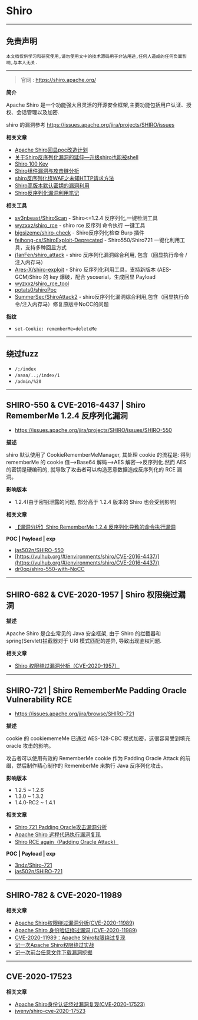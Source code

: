 # Shiro

---

## 免责声明

`本文档仅供学习和研究使用,请勿使用文中的技术源码用于非法用途,任何人造成的任何负面影响,与本人无关.`

---

> 官网 : https://shiro.apache.org/

**简介**

Apache Shiro 是一个功能强大且灵活的开源安全框架,主要功能包括用户认证、授权、会话管理以及加密.

shiro 的漏洞参考 https://issues.apache.org/jira/projects/SHIRO/issues

**相关文章**
- [Apache Shiro回显poc改造计划](https://mp.weixin.qq.com/s/-ODg9xL838wro2S_NK30bw)
- [关于Shiro反序列化漏洞的延伸—升级shiro也能被shell](https://mp.weixin.qq.com/s/NRx-rDBEFEbZYrfnRw2iDw)
- [Shiro 100 Key](https://mp.weixin.qq.com/s/sclSe2hWfhv8RZvQCuI8LA)
- [Shiro组件漏洞与攻击链分析](https://mp.weixin.qq.com/s/j_gx9C_xL1LyrnuFFPFsfg)
- [shiro反序列化绕WAF之未知HTTP请求方法](https://mp.weixin.qq.com/s/1BuMtOTGIFdXrNtkUMm82g)
- [Shiro高版本默认密钥的漏洞利用](https://mp.weixin.qq.com/s/Su5VwfynSVx-PEPxSR_6iw)
- [Shiro反序列化漏洞利用笔记](https://www.cnblogs.com/Yang34/p/14122843.html)

**相关工具**
- [sv3nbeast/ShiroScan](https://github.com/sv3nbeast/ShiroScan) - Shiro<=1.2.4 反序列化,一键检测工具
- [wyzxxz/shiro_rce](https://github.com/wyzxxz/shiro_rce) - shiro rce 反序列 命令执行 一键工具
- [bigsizeme/shiro-check](https://github.com/bigsizeme/shiro-check) - Shiro反序列化检查 Burp 插件
- [feihong-cs/ShiroExploit-Deprecated](https://github.com/feihong-cs/ShiroExploit-Deprecated) - Shiro550/Shiro721 一键化利用工具，支持多种回显方式
- [j1anFen/shiro_attack](https://github.com/j1anFen/shiro_attack) - shiro 反序列化漏洞综合利用, 包含（回显执行命令 / 注入内存马）
- [Ares-X/shiro-exploit](https://github.com/Ares-X/shiro-exploit) - Shiro 反序列化利用工具，支持新版本 (AES-GCM)Shiro 的 key 爆破，配合 ysoserial，生成回显 Payload
- [wyzxxz/shiro_rce_tool](https://github.com/wyzxxz/shiro_rce_tool)
- [potats0/shiroPoc](https://github.com/potats0/shiroPoc)
- [SummerSec/ShiroAttack2](https://github.com/SummerSec/ShiroAttack2) - shiro反序列化漏洞综合利用,包含（回显执行命令/注入内存马）修复原版中NoCC的问题

**指纹**
- `set-Cookie: rememberMe=deleteMe`

---

## 绕过fuzz
- `/;/index`
- `/aaaa/..;/index/1`
- `/admin/%20`

---

## SHIRO-550 & CVE-2016-4437 | Shiro RememberMe 1.2.4 反序列化漏洞

- https://issues.apache.org/jira/projects/SHIRO/issues/SHIRO-550

**描述**

shiro 默认使用了 CookieRememberMeManager, 其处理 cookie 的流程是: 得到 rememberMe 的 cookie 值-->Base64 解码-->AES 解密-->反序列化.然而 AES 的密钥是硬编码的, 就导致了攻击者可以构造恶意数据造成反序列化的 RCE 漏洞。

**影响版本**
- 1.2.4(由于密钥泄露的问题, 部分高于 1.2.4 版本的 Shiro 也会受到影响)

**相关文章**
- [【漏洞分析】Shiro RememberMe 1.2.4 反序列化导致的命令执行漏洞](https://paper.seebug.org/shiro-rememberme-1-2-4/)

**POC | Payload | exp**
- [jas502n/SHIRO-550](https://github.com/jas502n/SHIRO-550)
- [https://vulhub.org/#/environments/shiro/CVE-2016-4437/](https://vulhub.org/#/environments/shiro/CVE-2016-4437/)
- [dr0op/shiro-550-with-NoCC](https://github.com/dr0op/shiro-550-with-NoCC)

---

## SHIRO-682 & CVE-2020-1957 | Shiro 权限绕过漏洞

**描述**

Apache Shiro 是企业常见的 Java 安全框架, 由于 Shiro 的拦截器和 spring(Servlet)拦截器对于 URI 模式匹配的差异, 导致出现鉴权问题.

**相关文章**
- [Shiro 权限绕过漏洞分析（CVE-2020-1957）](https://blog.riskivy.com/shiro-%e6%9d%83%e9%99%90%e7%bb%95%e8%bf%87%e6%bc%8f%e6%b4%9e%e5%88%86%e6%9e%90%ef%bc%88cve-2020-1957%ef%bc%89/)

---

## SHIRO-721 | Shiro RememberMe Padding Oracle Vulnerability RCE
- https://issues.apache.org/jira/browse/SHIRO-721

**描述**

cookie 的 cookiememeMe 已通过 AES-128-CBC 模式加密，这很容易受到填充 oracle 攻击的影响。

攻击者可以使用有效的 RememberMe cookie 作为 Padding Oracle Attack 的前缀，然后制作精心制作的 RememberMe 来执行 Java 反序列化攻击。

**影响版本**
- 1.2.5 ~ 1.2.6
- 1.3.0 ~ 1.3.2
- 1.4.0-RC2 ~ 1.4.1

**相关文章**
- [Shiro 721 Padding Oracle攻击漏洞分析](https://www.anquanke.com/post/id/193165)
- [Apache Shiro 远程代码执行漏洞复现](http://www.oniont.cn/index.php/archives/298.html)
- [Shiro RCE again（Padding Oracle Attack）](https://www.anquanke.com/post/id/192819)

**POC | Payload | exp**
- [3ndz/Shiro-721](https://github.com/3ndz/Shiro-721)
- [jas502n/SHIRO-721](https://github.com/jas502n/SHIRO-721)

---

## SHIRO-782 & CVE-2020-11989

**相关文章**
- [Apache Shiro权限绕过漏洞分析(CVE-2020-11989)](https://mp.weixin.qq.com/s/yb6Tb7zSTKKmBlcNVz0MBA)
- [Apache Shiro 身份验证绕过漏洞 (CVE-2020-11989)](https://xlab.tencent.com/cn/2020/06/30/xlab-20-002/)
- [CVE-2020-11989：Apache Shiro权限绕过复现](https://mp.weixin.qq.com/s/p1UzULYPoTKf6i_Chcj2VQ)
- [记一次Apache Shiro权限绕过实战](http://www.0dayhack.net/index.php/554/)
- [记一次前台任意文件下载漏洞挖掘](https://xz.aliyun.com/t/10328)

---

## CVE-2020-17523

**相关文章**
- [Apache Shiro身份认证绕过漏洞复现(CVE-2020-17523)](https://mp.weixin.qq.com/s/PHBG3wQUIPSrlmX_jsSXbA)
- [jweny/shiro-cve-2020-17523](https://github.com/jweny/shiro-cve-2020-17523)
